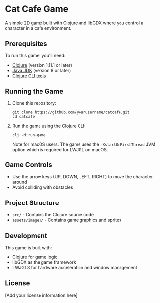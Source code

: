 # Cat Cafe Game

A simple 2D game built with Clojure and libGDX where you control a character in a cafe environment.

## Prerequisites

To run this game, you'll need:

- [Clojure](https://clojure.org/guides/getting_started) (version 1.11.1 or later)
- [Java JDK](https://adoptium.net/) (version 8 or later)
- [Clojure CLI tools](https://clojure.org/guides/deps_and_cli)

## Running the Game

1. Clone this repository:
   ```
   git clone https://github.com/yourusername/catcafe.git
   cd catcafe
   ```

2. Run the game using the Clojure CLI:
   ```
   clj -M:run-game
   ```

   Note for macOS users: The game uses the `-XstartOnFirstThread` JVM option which is required for LWJGL on macOS.

## Game Controls

- Use the arrow keys (UP, DOWN, LEFT, RIGHT) to move the character around
- Avoid colliding with obstacles

## Project Structure

- `src/` - Contains the Clojure source code
- `assets/images/` - Contains game graphics and sprites

## Development

This game is built with:
- Clojure for game logic
- libGDX as the game framework
- LWJGL3 for hardware acceleration and window management

## License

[Add your license information here]
